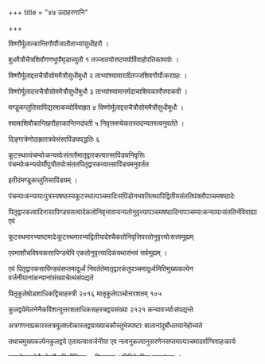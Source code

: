 +++
title = "४७ उदाहरणानि"

+++

विर्ष्णोर्मूलात्कान्तिगौर्यौजातौताभ्यांसुधीहरौ ।

बुधमैत्रौचैत्रशिवौगणभूपौमृडाच्युतौ १ तज्जातयोरष्टमयोर्विवाहोरतिकामयोः ।

विष्णौर्मूलाद्दत्तचैत्रौसोममैत्रौसुधीबुधौ २ ताभ्यांश्यामारतीतज्जशिवगौर्यौःकरग्रहः ।

विष्णोर्मूलादत्तचैत्रौसोममैत्रौसुधीबुधौ ३ ताभ्यांश्यामानर्मदाचाशिवकामौरमाकवी ।

मण्डूकप्लुतिसापिंद्यरमाकव्योर्विवाह्रत ४ विष्णोर्मूलाद्दत्तचैत्रौसोममैत्रौसुधीबुधौ ।

श्यामाशिवौकान्तिहरौहरकान्तिनदंपती ५ निवृत्तमप्येकतस्तदन्यतस्त्वनुवर्तते ।

दिङ्गात्रेणोदाह्रतात्रयेसंसापिंड्यपद्धतिः ६

कूटस्थात्पंचम्योःकन्ययोःसंततौमातृद्वारकत्वात्सापिंड्यनिवृत्तिः पंचम्योःकन्ययोर्यौपुत्रौतयोःसंततपितृद्वारकत्वात्सापिंड्यमनुवर्तत

इतीदंमण्डूकप्लुतिसापिंड्यम् ।

पंचम्याःकन्यायाःपुत्रस्यषष्ठस्यकूटस्थात्पञ्चमादिःसपिंडोनभवतितथापिद्वितीयसंततिपंक्तौपञ्चमषष्ठादेः

पितृद्वारकत्वादिनासापिण्ड्यसत्वादेकतोनिवृत्तावप्यन्यतोनुवृत्त्यापञ्चमषष्ठादिनापञ्चम्याःकन्यायाःसंततिर्नविवाह्या एवं

कूटस्थमारभ्याष्टमादेःकूटस्थमारभ्यद्वितीयादेश्चैकतोनिवृत्तिपरतोनुवृत्त्योःसत्त्वमूह्यम्

एवमाशौचविषयकसापिण्ड्येपि एकतोनुवृत्त्यादिकंयथासंभवं सर्वमूह्यम् ।

एवं पितृद्वारकसापिंण्ड्यंसप्तमादूर्ध्वं निवर्ततेमातृद्वारकंतुपञ्चमादूर्ध्वमितिमुख्यकल्पेन वर्जनीयानांकन्यानांसंख्याचेत्थंसंपद्यते

पितृकुलेषोडशाधिकद्विसाहस्त्री २०१६ मातृकुलेपञ्चोत्तरशतम् १०५

कुलद्वयेमेलनेनैकविंशत्युत्तरशताधिकसहस्त्रद्वयसंख्या २१२१ कन्यावर्ज्याःसंपद्यन्ते

अत्रगणनाप्रकारस्तत्रमूलश्लोकास्तद्व्याख्याचकौस्तुभेस्पष्टाः बालानांदुर्बोधतयानेहोच्यते

तथाचमुख्यकल्पेनकुलद्वये एतावत्याःवर्जनीया एव नत्वनुकल्पानुसरणेनसप्तमात्पञ्चमादर्वाग्विवाहःकार्यः

पञ्चमेसप्तमेचैवयेषांवैवाहिकीक्रिया । क्रियापरा अपिहितेपतिताःशूद्रतांगताः १ सप्तमात्पञ्चमाद्धीमान्यःकन्यामुद्वहेद्द्विजः ।

गुरुतल्पीसविज्ञेयःसगोत्रांचैवमुद्वहन्‍ २ इत्यादिस्मृतिभ्यःयानितु चतुर्थीमुद्वहेत्कन्यांचतुर्थःपञ्चमोवरः ।

तृतीयांवाचतुर्थीवापक्षयोरुभयोरपि १ इत्यादिवचनानितेषुकानिचिन्निर्मूलानिकानिचिदत्तकसापत्न्यादिसंबन्धविषयतया

विप्राणांक्षत्रियादिषुसापिण्ड्यविषयतयावानेयानि इति निर्णयसिन्धुमतम् कौस्तुभेतु उद्वहेत्सप्तमादूर्ध्वं तदभावेतुसप्तमीम् ।

पञ्चमीतदभावेतुपितृपक्षेप्ययंविधिः १ । सप्तमीचतथाषष्ठीपञ्चमीचतथैवच ।

एवमुद्वाहयेत्कन्यांनदोषः शाकटायनः २ तृतीयांवाचतुर्थीवापक्षयोरुभयोरपि ।

विवाहयेन्मनुः प्राहप्राराशर्योमोऽङ्गिराह ३ यस्तुदेशानुरूप्येणकुलमार्गेणचोद्वहेत ।

नित्यंसव्यवहार्यःस्याद्वेदाच्चैतत्प्रतीयते ४ इत्यादिवचनानांचतुर्विंशतिमतषट्‌त्रिंशन्मतादिषूपलभ्यमानत्वातसापिण्ड्यंकोचेन

विवाहस्यबहुदेशेषुदर्शनाच्च अयेषांकुलेदेशेचानुकल्पत्वेनसापिण्ड्यसंकोचःपर्म्परयासमागतस्तेहां

सापिण्ड्यसंकोचेन विवाहोनदोषाय स्वकुलदेशविरूद्धेनसापिण्ड्यसंकोचेनविवाहेदोषोभवत्येव

जनपदधर्मा ग्रामधर्माश्चतान्विवाहेप्रतियात् येनास्यपितरोयातायेनयाताःपितामहाः ।

तेनयायात्सतां मार्गंतेनगच्छन्नदुष्यति १ इत्यादिवाक्यैः स्वकुलदेशाचाराविरुद्धस्यैवशास्त्रस्यविवाहेनुसर्तव्यत्वात्

एवं मातुलकन्यापरिणयनेपि तृप्तांजहुर्मातुलस्येवयोषाभागस्तेपैतृष्वसेयीवपामिवेतिमन्त्रालिङ्गैर्मातुलस्यसुतामूढामात्रुगोत्रांतथैवच ।

समनप्रवरांचैवत्यक्त्वाचान्द्रायणंचरेत १ इत्यादिस्मृतीनाबाधातयेषांकुलेमातुलकन्यापरिणयःपरंपराप्राप्तस्तैःसकार्यः

गोत्रान्मातुःसपिण्डाच्चविवाहोगोवधस्तथा इति मातुलकन्याविवाहस्यकलिवर्ज्यत्ववचनमपियेषांकुलेदेशमातुलकन्याविव अहोनास्तितत्परम्

मातुलकन्यापरिणयनस्यानेकश्रुतिस्मृतिसिद्धत्वात अत एवमातुलकन्योद्वाहिनांश्राद्धेनिमन्त्रणनिषेधोपिस्वकुलाचारादिविरोधेनतदुद्वाहिपरः

उक्तविधसापिण्ड्यसंकोचेनविवाहंकुर्वतांशिष्टैः श्राद्धादौभोजनाद्याचारादित्याबहूपपादितम्

परंतुसापिंड्यसंकोचस्वीकारेपिकतिथीकन्याकथितेनपुरुषेणविवाह्याकतिथेननविवाह्येतिव्यवस्थानोपपादिता ॥

सापिण्ड्यदिपिकाकारादयोर्वाचीनास्तु चतुर्थीमुद्वहेत्कन्यांचतुर्थःपञ्चमोवरः ।

पाराशरमतेषष्थीपञ्चमोनतुपञ्चीमीम १ इत्यादिवचनानांसमूलत्वं निश्चित्य

अशक्तैःसंकटेसमाश्रयणीयस्यसापिण्ड्यसंकोचस्यव्यवस्थामूचुः

तथाहि चतुर्थीकन्यापितृपक्षेमातृपक्षेचचतुर्थेनपञ्चमेनवापुंसाविवाह्या द्वितीयतृतीयषष्ठाद्यैश्चतुर्थीनोद्वाह्या

पराशरमतेपञ्चमःषष्ठीमुद्वहेत द्वितीयतृतीयचतुर्थादिःषष्ठींनोद्वहेत् पञ्चमःपञ्चमीनोद्वहेत मातृतःपितृतश्चापिषष्ठःषष्ठीसमुद्वहेत

इति वचनान्तरातषष्ठेनापिषष्ठीविवाह्या पञ्चमषष्ठभिन्नैःषष्ठीनविवाह्येतिपर्यवसन्नम्

तथापितृपक्षेसप्तमीमातृपक्षेपञ्चमीचतृतीयाद्यैःसर्वैःपरिणेया पितृपक्षासप्तमीमातृपक्षात्तुपञ्चमीमिति व्यासवचनात् ।

उद्वहेत्सप्तमादूर्ध्वं तदभावेतुसप्तमीम । पञ्चमींतदभावेतुपितृपक्षेप्यय्म्विधिः

इति चतुर्विंशतिमतोक्तेश्चपितृपक्षेपिपञ्चमीतृतीयाद्यैःपरिणेया

तत्रापि मातृपक्षेपितृपक्षेपिपञ्चमेनपञ्चमीनोद्वाह्या पञ्चमोनतुपञ्चमीमितिसर्वत्रनिषेधात्

तृतीयांवाचतुर्थीवापक्षयोरुभयोरपीतिवचनात्तुतृतीयाविवाह्याप्रानितिततव्यवस्थोच्यते

मातृपक्शेतावत्तृतीयामातुलकन्यामातृष्वसृकन्यावासंभवति

पितृपक्षेतुतृतीयापितृव्यकन्यापितृष्वसृकन्यावा तत्रपितृव्यकन्यासगोत्रत्वात्त्याज्या पैतृष्वसेयींभगिनींस्वस्त्रीयांमातुरेवच

एतास्तिस्त्रस्तुभार्यार्थेनोपयच्छेतबुद्धिमान्‍ १ इति मनूक्तेः पितृष्वसृमातृष्वसृकन्ये अपित्याज्ये पितृष्वसृकन्यांमातृर्भगिनीमातृष्वसारं

मातुःस्वस्त्रीयांमात्रुष्वसृकन्यामेतास्तिस्त्रोनोद्वहेदितितदर्थात मातुलकन्यैवतृतीयापूर्वोक्तरीत्या कुलपरंपरागतत्वेपरिणेया

एवं चतृतीयापितृतीयेनैवमातुलकयैवपरिणेयानचतुर्थादिनाकेनापि केचित्संकटेपितृषसृकन्यापरिनयनमाहुः

तत्रदेशकुलाचाराद्वयवस्थाज्ञातव्या अत्रायं सापिण्ड्यदीपिकादिसिद्धार्थसंग्रहः तृतीयामातुलकन्यैवोद्वाह्या

चतुर्थीचतुर्थपञ्चमाभ्यामेवपञ्चमीपञ्चमभिन्नैस्तृतीयाद्यैःसप्तमान्तैः षष्ठीपञ्चमाषष्ठाभ्यामेव सप्तमीतृतीयाद्यैःसप्तमान्तैरिति

अयंसापिंड्यसंकोचेनविवाहःसंकटेष्वशक्तेनकार्यः कन्यान्तरलाभेशक्तैर्नकार्यः गुरुतल्पादिदोषस्मृतेः

सापिंड्यसंकोचवाक्यानामशक्तविषयत्वस्यस्पष्टत्वात प्रभुःप्रथमकल्पस्ययोनुकल्पेनवर्तते ।

सनाप्नोतिफलंचेहेतिशक्तैरनुकल्पस्वीकारेदोषोक्तेः दत्तकसापिंण्ड्यंदत्तकनिर्णयेप्रागेवोक्तम् ।

सापिण्ड्यदीपिकाकारदयोर्वाचीनास्तु चतुर्थीमुद्वहेत्कन्यांचतुर्थःपञ्चमोवरः । पाराशरमतेषष्ठीपञ्चमोनतुपञ्चमीम्‍ १

इत्यादिवचनानांसमूलत्वं निश्चित्य अशक्तैःसंकटेसमाश्रयणीयस्यसापिण्डयसंकोचस्यववस्थामूचुः

तथाहि चतुर्थीकन्यापितृपक्षेमातृपक्षेचचतुर्थेनपञ्चमेनवापुंसाविवाह्या द्वितीयतृतीयषष्ठाद्यैश्चतुर्थीनोद्वाह्या

पराशरमतेपञ्चमःषष्ठीमुद्वहेत द्वितीयतृतीयचतुर्थादिःषष्ठींनोद्वहेत पञ्चमःपञ्चमीनोद्वहेत्‍ मातृतःपितृतश्चापिषष्ठःषष्ठीसमुद्वहेत

इति वचनान्तरातषष्ठेनापिषष्ठीविवाह्या पञ्चमषष्ठभिन्नैःषष्ठीनविवाह्यतिपर्यवसन्नम्‍

तथापितृपक्षेसप्तमीमातृपक्षेपञ्चमीचतृतीयाद्यैःसर्वैःपरिणेया पितृपक्षाच्चसप्तमीमातृपक्षात्तुपञ्चमीमिति व्यासवचनात ।

उद्वहेत्सप्तमादूर्ध्वं दभावेतुसप्तमीम । पञ्चमींतदभावेतुपितृपक्षेप्ययंविधिः इति चतुर्विंशतिमतोक्तेश्चपितृपक्षेपिपञ्चमीतृतीयाद्यैःपरिणेया

तत्रापि मातृपक्षेपितृपक्षेपिपञ्चमेनपञ्चमीनोद्वाह्या पञ्चमोनतुपञ्चमीमितिसर्वत्रनिषेधात्‍ तृतीयांवाचतुर्थीवापक्षयोरुभयोरपी

तिवचनात्तुतृतीयाविवाह्याप्राप्नोतितत्रव्यवस्थोच्यते मातृपक्षेतावत्तृतीयामातुलकन्यामातृष्व सृकन्यावासंभवति

पितृपक्षेतुतृतीयापितृव्यकन्यापितृष्वसृकन्यावा तत्रपितृव्यकन्यासगोत्र त्वात्त्याज्या पैतृष्वसेयींभगिनीस्वस्त्रीयांमातुरेवच

एतास्तिस्त्रस्तुभार्यार्थेनोपयच्छेतबुद्धिमान १ इति मनुक्तेः पितृष्वसृमात्रुष्वसृकन्ये अपित्याज्ये पितृष्वसृकन्यांमातृर्भगिनीमातृष्वसारं

मातुःस्वस्त्रीयांमतृष्वसृकन्यामेतास्तिस्त्रोनोद्वहेदितितदर्थात मातुलकनयैवव्रुतीयापूर्वोक्तरीत्या कुलपरंपरागतत्वेपरिणेया

एवं चतृतीयापितृतीयैनैवमातुलकन्यैवपरिनेयानचतुर्थादिनाकेनापि केचित्संकटेपितृष्वसृकन्यापरिणयनामाहुः

तत्रदेशकुलाचाराद्वयवस्थाज्ञातव्या अत्रायं सापिण्ड्यदीपिकादिसिद्धार्थसंग्रहः तृतीयामातुलकन्यैवोद्वाह्या

चतुर्थीचतुर्थपञ्चमाभ्यामेवपञ्चमीपञ्चमभिन्नैस्तृतीयाद्यैःसप्तमान्तैः षष्ठीपञ्चमषष्ठाभ्यामेव सप्तमीतृतीयाद्यैःसप्तमान्तैरिति

अयंसापिंड्यसंकोचेनविवाहःसंकटेष्वशक्तेनकार्यः कन्यान्तरलाभेशक्तैर्नकार्यः गुरुतल्पादिदोषस्मृतेः

सापिंड्यसंकोचवाक्यानामशक्तविषयत्वस्यस्पष्टत्वात्‍ प्रभुःप्रथमकल्पस्ययोनुकल्पेनवर्तते ।

सनाप्नोतिफलंचेहेतिशक्तैरनुकल्पस्वीकारेदोषोक्तेः दत्तकसापिंण्डयंदत्तकनिर्णयेप्रागेवोक्तम्।
